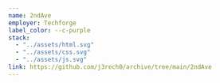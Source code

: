 ```yaml
---
name: 2ndAve
employer: Techforge
label_color: --c-purple
stack:
  - "../assets/html.svg"
  - "../assets/css.svg"
  - "../assets/js.svg"
link: https://github.com/j3rech0/archive/tree/main/2ndAve
---
```

